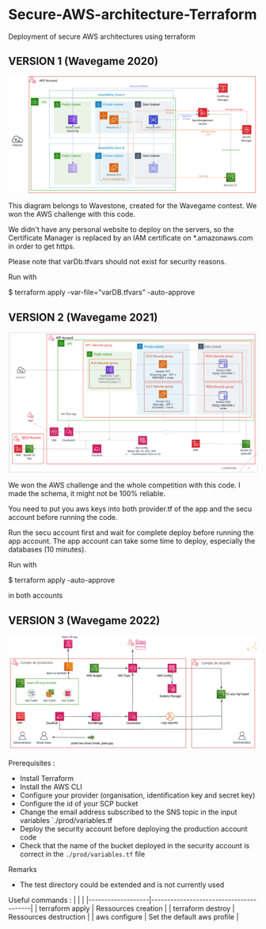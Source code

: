 # Secure-AWS-architecture-Terraform

Deployment of secure AWS architectures using terraform

## VERSION 1 (Wavegame 2020)
![Aws architecture](./img/archv1.png "Architecture deployed")

This diagram belongs to Wavestone, created for the Wavegame contest. We won the AWS challenge with this code. 

We didn't have any personal website to deploy on the servers, so the Certificate Manager is replaced by an IAM certificate on *.amazonaws.com in order to get https.

Please note that varDb.tfvars should not exist for security reasons.

Run with 

$ terraform apply -var-file="varDB.tfvars" -auto-approve

## VERSION 2 (Wavegame 2021)
![Aws architecture](./img/archv2.png "Architecture deployed")

We won the AWS challenge and the whole competition with this code. I made the schema, it might not be 100% reliable.

You need to put you aws keys into both provider.tf of the app and the secu account before running the code.

Run the secu account first and wait for complete deploy before running the app account. The app account can take some time to deploy, especially the databases (10 minutes).

Run with

$ terraform apply -auto-approve

in both accounts

## VERSION 3 (Wavegame 2022)
![Aws architecture](./img/archv3.png "Architecture deployed")

Prerequisites :
- Install Terraform
- Install the AWS CLI
- Configure your provider (organisation, identification key and secret key)
- Configure the id of your SCP bucket
- Change the email address subscribed to the SNS topic in the input variables `./prod/variables.tf
- Deploy the security account before deploying the production account code
- Check that the name of the bucket deployed in the security account is correct in the `./prod/variables.tf` file

Remarks
- The test directory could be extended and is not currently used

Useful commands :
|                   |                                        |
|-------------------|----------------------------------------|
| terraform apply   | Ressources creation                    |
| terraform destroy | Ressources destruction                 |
| aws configure     | Set the default aws profile            |
